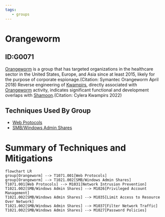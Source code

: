 ```yaml
---
tags:
   - groups
---
```

# Orangeworm
## ID:G0071
[Orangeworm](/mitre/groups/G0071) is a group that has targeted organizations in the healthcare sector in the United States, Europe, and Asia since at least 2015, likely for the purpose of corporate espionage.(Citation: Symantec Orangeworm April 2018) Reverse engineering of [Kwampirs](/mitre/software/S0236), directly associated with [Orangeworm](/mitre/groups/G0071) activity, indicates significant functional and development overlaps with [Shamoon](/mitre/software/S0140).(Citation: Cylera Kwampirs 2022)
## Techniques Used By Group
* [Web Protocols](/mitre/techniques/T1071/001)
* [SMB/Windows Admin Shares](/mitre/techniques/T1021/002)

# Summary of Techniques and Mitigations
```mermaid
flowchart LR
group[Orangeworm] --> T1071.001[Web Protocols]
group[Orangeworm] --> T1021.002[SMB/Windows Admin Shares]
T1071.001[Web Protocols] --> M1031[Network Intrusion Prevention]
T1021.002[SMB/Windows Admin Shares] --> M1026[Privileged Account Management]
T1021.002[SMB/Windows Admin Shares] --> M1035[Limit Access to Resource Over Network]
T1021.002[SMB/Windows Admin Shares] --> M1037[Filter Network Traffic]
T1021.002[SMB/Windows Admin Shares] --> M1027[Password Policies]
```